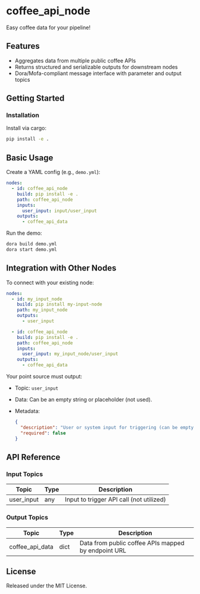 # coffee_api_node

Easy coffee data for your pipeline!

## Features
- Aggregates data from multiple public coffee APIs
- Returns structured and serializable outputs for downstream nodes
- Dora/Mofa-compliant message interface with parameter and output topics

## Getting Started

### Installation
Install via cargo:
```bash
pip install -e .
```

## Basic Usage

Create a YAML config (e.g., `demo.yml`):

```yaml
nodes:
  - id: coffee_api_node
    build: pip install -e .
    path: coffee_api_node
    inputs:
      user_input: input/user_input
    outputs:
      - coffee_api_data
```

Run the demo:

```bash
dora build demo.yml
dora start demo.yml
```


## Integration with Other Nodes

To connect with your existing node:

```yaml
nodes:
  - id: my_input_node
    build: pip install my-input-node
    path: my_input_node
    outputs:
      - user_input

  - id: coffee_api_node
    build: pip install -e .
    path: coffee_api_node
    inputs:
      user_input: my_input_node/user_input
    outputs:
      - coffee_api_data
```

Your point source must output:

* Topic: `user_input`
* Data: Can be an empty string or placeholder (not used).
* Metadata:

  ```json
  {
    "description": "User or system input for triggering (can be empty)",
    "required": false
  }
  ```

## API Reference

### Input Topics

| Topic      | Type   | Description                               |
| ---------- | ------ | ----------------------------------------- |
| user_input | any    | Input to trigger API call (not utilized)  |

### Output Topics

| Topic            | Type   | Description                                         |
| ---------------- | ------ | ---------------------------------------------------|
| coffee_api_data  | dict   | Data from public coffee APIs mapped by endpoint URL |


## License

Released under the MIT License.
